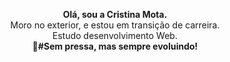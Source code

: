 <p align="center"><strong>Olá, sou a Cristina Mota.</strong><br>
Moro no exterior, e estou em transição de carreira.<br>
Estudo desenvolvimento Web.<br>
<strong>🎯#Sem pressa, mas sempre evoluindo!</strong></p>
<p align="center"><![CityGIF (2)](https://user-images.githubusercontent.com/110698111/187942496-9e705a4a-9f88-466b-9e5c-4541a329c8f8.gif)</p>








             




          
          

